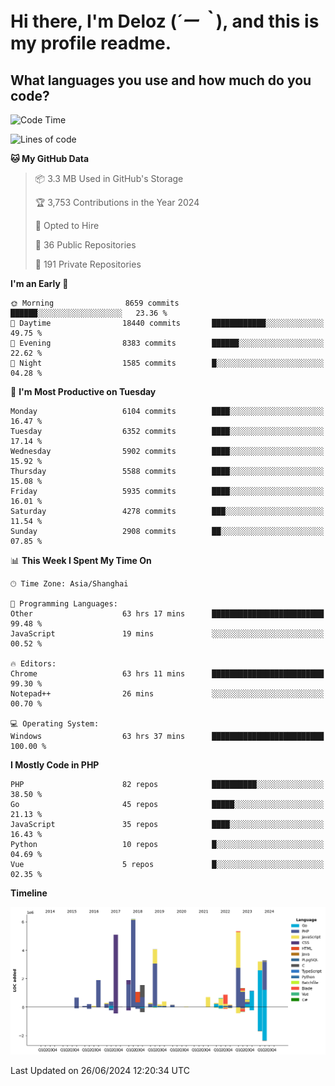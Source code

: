 # **Hi there, I'm Deloz (*´ー｀*), and this is my profile readme.**

## **What languages you use and how much do you code?**

<!--START_SECTION:waka-->
![Code Time](http://img.shields.io/badge/Code%20Time-4%2C296%20hrs%2021%20mins-blue)

![Lines of code](https://img.shields.io/badge/From%20Hello%20World%20I%27ve%20Written-41.9%20million%20lines%20of%20code-blue)

**🐱 My GitHub Data** 

> 📦 3.3 MB Used in GitHub's Storage 
 > 
> 🏆 3,753 Contributions in the Year 2024
 > 
> 💼 Opted to Hire
 > 
> 📜 36 Public Repositories 
 > 
> 🔑 191 Private Repositories 
 > 
**I'm an Early 🐤** 

```text
🌞 Morning                8659 commits        ██████░░░░░░░░░░░░░░░░░░░   23.36 % 
🌆 Daytime                18440 commits       ████████████░░░░░░░░░░░░░   49.75 % 
🌃 Evening                8383 commits        ██████░░░░░░░░░░░░░░░░░░░   22.62 % 
🌙 Night                  1585 commits        █░░░░░░░░░░░░░░░░░░░░░░░░   04.28 % 
```
📅 **I'm Most Productive on Tuesday** 

```text
Monday                   6104 commits        ████░░░░░░░░░░░░░░░░░░░░░   16.47 % 
Tuesday                  6352 commits        ████░░░░░░░░░░░░░░░░░░░░░   17.14 % 
Wednesday                5902 commits        ████░░░░░░░░░░░░░░░░░░░░░   15.92 % 
Thursday                 5588 commits        ████░░░░░░░░░░░░░░░░░░░░░   15.08 % 
Friday                   5935 commits        ████░░░░░░░░░░░░░░░░░░░░░   16.01 % 
Saturday                 4278 commits        ███░░░░░░░░░░░░░░░░░░░░░░   11.54 % 
Sunday                   2908 commits        ██░░░░░░░░░░░░░░░░░░░░░░░   07.85 % 
```


📊 **This Week I Spent My Time On** 

```text
🕑︎ Time Zone: Asia/Shanghai

💬 Programming Languages: 
Other                    63 hrs 17 mins      █████████████████████████   99.48 % 
JavaScript               19 mins             ░░░░░░░░░░░░░░░░░░░░░░░░░   00.52 % 

🔥 Editors: 
Chrome                   63 hrs 11 mins      █████████████████████████   99.30 % 
Notepad++                26 mins             ░░░░░░░░░░░░░░░░░░░░░░░░░   00.70 % 

💻 Operating System: 
Windows                  63 hrs 37 mins      █████████████████████████   100.00 % 
```

**I Mostly Code in PHP** 

```text
PHP                      82 repos            ██████████░░░░░░░░░░░░░░░   38.50 % 
Go                       45 repos            █████░░░░░░░░░░░░░░░░░░░░   21.13 % 
JavaScript               35 repos            ████░░░░░░░░░░░░░░░░░░░░░   16.43 % 
Python                   10 repos            █░░░░░░░░░░░░░░░░░░░░░░░░   04.69 % 
Vue                      5 repos             █░░░░░░░░░░░░░░░░░░░░░░░░   02.35 % 
```



**Timeline**

![Lines of Code chart](https://raw.githubusercontent.com/deloz/deloz/main/assets/bar_graph.png)


 Last Updated on 26/06/2024 12:20:34 UTC
<!--END_SECTION:waka-->
